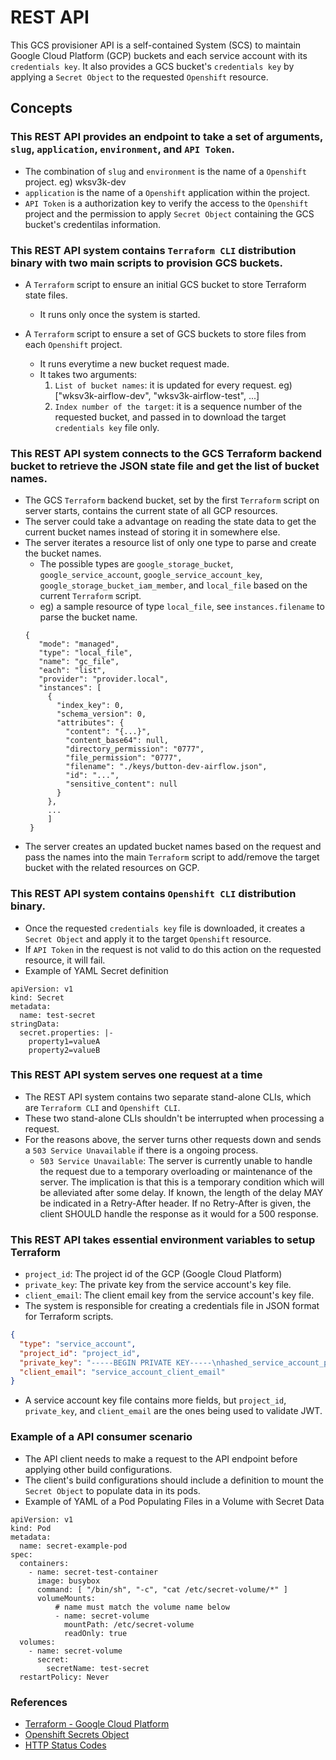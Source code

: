 # REST API

This GCS provisioner API is a self-contained System (SCS) to maintain Google Cloud Platform (GCP) buckets and each service account with its `credentials key`. It also provides a GCS bucket's `credentials key` by applying a `Secret Object` to the requested `Openshift` resource.

## Concepts

### This REST API provides an endpoint to take a set of arguments, `slug`, `application`, `environment`, and `API Token`.

- The combination of `slug` and `environment` is the name of a `Openshift` project. eg) wksv3k-dev
- `application` is the name of a `Openshift` application within the project.
- `API Token` is a authorization key to verify the access to the `Openshift` project and the permission to apply `Secret Object` containing the GCS bucket's credentilas information.

### This REST API system contains `Terraform CLI` distribution binary with two main scripts to provision GCS buckets.

- A `Terraform` script to ensure an initial GCS bucket to store Terraform state files.

  - It runs only once the system is started.

- A `Terraform` script to ensure a set of GCS buckets to store files from each `Openshift` project.
  - It runs everytime a new bucket request made.
  - It takes two arguments:
    1. `List of bucket names`: it is updated for every request. eg) ["wksv3k-airflow-dev", "wksv3k-airflow-test", ...]
    1. `Index number of the target`: it is a sequence number of the requested bucket, and passed in to download the target `credentials key` file only.

### This REST API system connects to the GCS Terraform backend bucket to retrieve the JSON state file and get the list of bucket names.

- The GCS `Terraform` backend bucket, set by the first `Terraform` script on server starts, contains the current state of all GCP resources.
- The server could take a advantage on reading the state data to get the current bucket names instead of storing it in somewhere else.
- The server iterates a resource list of only one type to parse and create the bucket names.
  - The possible types are `google_storage_bucket`, `google_service_account`, `google_service_account_key`, `google_storage_bucket_iam_member`, and `local_file` based on the current `Terraform` script.
  - eg) a sample resource of type `local_file`, see `instances.filename` to parse the bucket name.
  ```
  {
     "mode": "managed",
     "type": "local_file",
     "name": "gc_file",
     "each": "list",
     "provider": "provider.local",
     "instances": [
       {
         "index_key": 0,
         "schema_version": 0,
         "attributes": {
           "content": "{...}",
           "content_base64": null,
           "directory_permission": "0777",
           "file_permission": "0777",
           "filename": "./keys/button-dev-airflow.json",
           "id": "...",
           "sensitive_content": null
         }
       },
       ...
       ]
   }
  ```
- The server creates an updated bucket names based on the request and pass the names into the main `Terraform` script to add/remove the target bucket with the related resources on GCP.

### This REST API system contains `Openshift CLI` distribution binary.

- Once the requested `credentials key` file is downloaded, it creates a `Secret Object` and apply it to the target `Openshift` resource.
- If `API Token` in the request is not valid to do this action on the requested resource, it will fail.
- Example of YAML Secret definition

```
apiVersion: v1
kind: Secret
metadata:
  name: test-secret
stringData:
  secret.properties: |-
    property1=valueA
    property2=valueB
```

### This REST API system serves one request at a time

- The REST API system contains two separate stand-alone CLIs, which are `Terraform CLI` and `Openshift CLI`.
- These two stand-alone CLIs shouldn't be interrupted when processing a request.
- For the reasons above, the server turns other requests down and sends a `503 Service Unavailable` if there is a ongoing process.
  - `503 Service Unavailable`: The server is currently unable to handle the request due to a temporary overloading or maintenance of the server. The implication is that this is a temporary condition which will be alleviated after some delay. If known, the length of the delay MAY be indicated in a Retry-After header. If no Retry-After is given, the client SHOULD handle the response as it would for a 500 response.

### This REST API takes essential environment variables to setup Terraform

- `project_id`: The project id of the GCP (Google Cloud Platform)
- `private_key`: The private key from the service account's key file.
- `client_email`: The client email key from the service account's key file.
- The system is responsible for creating a credentials file in JSON format for Terraform scripts.

```json
{
  "type": "service_account",
  "project_id": "project_id",
  "private_key": "-----BEGIN PRIVATE KEY-----\nhashed_service_account_private_key\n-----END PRIVATE KEY-----\n",
  "client_email": "service_account_client_email"
}
```

- A service account key file contains more fields, but `project_id`, `private_key`, and `client_email` are the ones being used to validate JWT.

### Example of a API consumer scenario

- The API client needs to make a request to the API endpoint before applying other build configurations.
- The client's build configurations should include a definition to mount the `Secret Object` to populate data in its pods.
- Example of YAML of a Pod Populating Files in a Volume with Secret Data

```
apiVersion: v1
kind: Pod
metadata:
  name: secret-example-pod
spec:
  containers:
    - name: secret-test-container
      image: busybox
      command: [ "/bin/sh", "-c", "cat /etc/secret-volume/*" ]
      volumeMounts:
          # name must match the volume name below
          - name: secret-volume
            mountPath: /etc/secret-volume
            readOnly: true
  volumes:
    - name: secret-volume
      secret:
        secretName: test-secret
  restartPolicy: Never
```

### References

- [Terraform - Google Cloud Platform](https://www.terraform.io/docs/providers/google/index.html 'Terraform - Google Cloud Platform')
- [Openshift Secrets Object](https://docs.openshift.com/container-platform/3.11/dev_guide/secrets.html#secrets-examples 'Secrets Object')
- [HTTP Status Codes](https://www.restapitutorial.com/httpstatuscodes.html 'HTTP Status Codes')
